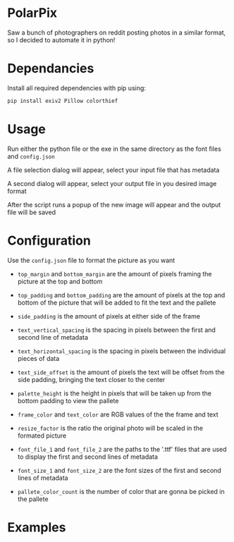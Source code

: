 # PolarPix
Saw a bunch of photographers on reddit posting photos in a similar format, so I decided to automate it in python!
# Dependancies
Install all required dependencies with pip using:
```bash
pip install exiv2 Pillow colorthief
```
# Usage
Run either the python file or the exe in the same directory as the font files and `config.json`<br>

A file selection dialog will appear, select your input file that has metadata<br>

A second dialog will appear, select your output file in you desired image format

After the script runs a popup of the new image will appear and the output file will be saved

# Configuration
Use the `config.json` file to format the picture as you want

- `top_margin` and `bottom_margin` are the amount of pixels framing the picture at the top and bottom

- `top_padding` and `bottom_padding` are the amount of pixels at the top and bottom of the picture that will be added to fit the text and the pallete
- `side_padding` is the amount of pixels at either side of the frame
- `text_vertical_spacing` is the spacing in pixels between the first and second line of metadata
- `text_horizontal_spacing` is the spacing in pixels between the individual pieces of data
- `text_side_offset` is the amount of pixels the text will be offset from the side padding, bringing the text closer to the center
- `palette_height` is the height in pixels that will be taken up from the bottom padding to view the pallete
- `frame_color` and `text_color` are RGB values of the the frame and text
- `resize_factor` is the ratio the original photo will be scaled in the formated picture
- `font_file_1` and `font_file_2` are the paths to the '.ttf' files that are used to display the first and second lines of metadata
- `font_size_1` and `font_size_2` are the font sizes of the first and second lines of metadata
- `pallete_color_count` is the number of color that are gonna be picked in the pallete

# Examples
